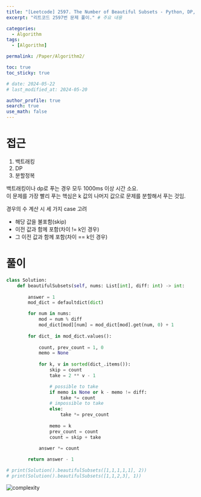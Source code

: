 ```yaml
---
title: "[Leetcode] 2597. The Number of Beautiful Subsets - Python, DP, Backtrack, 분할정복"
excerpt: "리트코드 2597번 문제 풀이." # 주요 내용

categories:
  - Algorithm
tags:
  - [Algorithm]

permalink: /Paper/Algorithm2/

toc: true
toc_sticky: true

# date: 2024-05-22
# last_modified_at: 2024-05-20

author_profile: true
search: true
use_math: false
---
```


# 접근

1. 백트래킹
2. DP
3. 분할정복

백트래킹이나 dp로 푸는 경우 모두 1000ms 이상 시간 소요.   
이 문제를 가장 빨리 푸는 핵심은 k 값의 나머지 값으로 문제를 분할해서 푸는 것임.

경우의 수 계산 시 세 가지 case 고려
 - 해당 값을 불포함(skip)
 - 이전 값과 함께 포함(차이 != k인 경우)
 - 그 이전 값과 함께 포함(차이 == k인 경우)

# 풀이

```python
class Solution:
    def beautifulSubsets(self, nums: List[int], diff: int) -> int:
        
        answer = 1
        mod_dict = defaultdict(dict)

        for num in nums:
            mod = num % diff
            mod_dict[mod][num] = mod_dict[mod].get(num, 0) + 1
        
        for dict_ in mod_dict.values():
            
            count, prev_count = 1, 0
            memo = None
            
            for k, v in sorted(dict_.items()):
                skip = count
                take = 2 ** v - 1

                # possible to take
                if memo is None or k - memo != diff:
                    take *= count
                # impossible to take
                else:
                    take *= prev_count
                
                memo = k
                prev_count = count
                count = skip + take
            
            answer *= count

        return answer - 1

# print(Solution().beautifulSubsets([1,1,1,1,1], 2))
# print(Solution().beautifulSubsets([1,1,2,3], 1))

```
![complexity]({{site.url}}/assets/images/posts_img/2024-05-23-1/image.png)